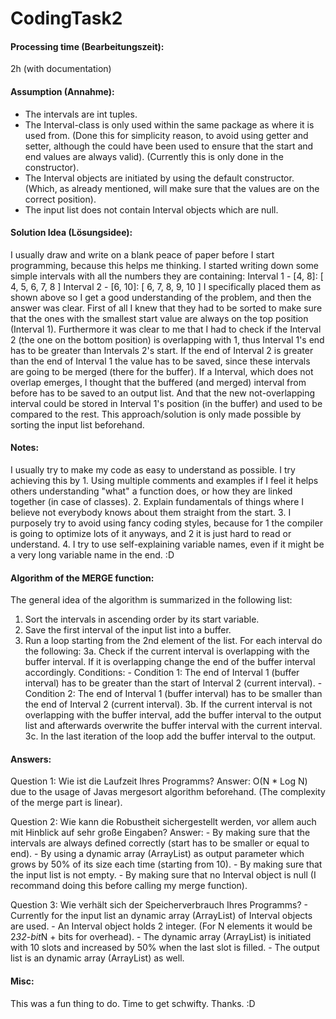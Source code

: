 # CodingTask2

#### Processing time (Bearbeitungszeit): 
2h (with documentation)

#### Assumption (Annahme):
- The intervals are int tuples.
- The Interval-class is only used within the same package as where it is used from. 
  (Done this for simplicity reason, to avoid using getter and setter, although the could have been used to ensure that the start and end values are always valid).
  (Currently this is only done in the constructor).
- The Interval objects are initiated by using the default constructor. (Which, as already mentioned, will make sure that the values are on the correct position).
- The input list does not contain Interval objects which are null.

#### Solution Idea (Lösungsidee):
I usually draw and write on a blank peace of paper before I start programming, because this helps me thinking.
I started writing down some simple intervals with all the numbers they are containing:
	Interval 1 - [4, 8]:		[ 4, 5, 6, 7, 8 ]
	Interval 2 - [6, 10]:		      [ 6, 7, 8, 9, 10 ]
I specifically placed them as shown above so I get a good understanding of the problem, and then the answer was clear.
First of all I knew that they had to be sorted to make sure that the ones with the smallest start value are always on the top position (Interval 1).
Furthermore it was clear to me that I had to check if the Interval 2 (the one on the bottom position) is overlapping with 1, 
thus Interval 1's end has to be greater than Intervals 2's start. 
If the end of Interval 2 is greater than the end of Interval 1 the value has to be saved, since these intervals are going to be merged (there for the buffer).
If a Interval, which does not overlap emerges, I thought that the buffered (and merged) interval from before has to be saved to an output list.
And that the new not-overlapping interval could be stored in Interval 1's position (in the buffer) and used to be compared to the rest. 
This approach/solution is only made possible by sorting the input list beforehand.

#### Notes:
I usually try to make my code as easy to understand as possible.
I try achieving this by
	1. Using multiple comments and examples if I feel it helps others understanding "what" a function does, or how they are linked together (in case of classes).
	2. Explain fundamentals of things where I believe not everybody knows about them straight from the start.
	3. I purposely try to avoid using fancy coding styles, because for 1 the compiler is going to optimize lots of it anyways, and 2 it is just hard to read or understand.
	4. I try to use self-explaining variable names, even if it might be a very long variable name in the end. :D

#### Algorithm of the MERGE function:
The general idea of the algorithm is summarized in the following list:

1. Sort the intervals in ascending order by its start variable.
2. Save the first interval of the input list into a buffer.
3. Run a loop starting from the 2nd element of the list. For each interval do the following:
	3a. Check if the current interval is overlapping with the buffer interval. If it is overlapping change the end of the buffer interval accordingly.
	    Conditions:	
	    	- Condition 1: The end of Interval 1 (buffer interval) has to be greater than the start of Interval 2 (current interval).
	    	- Condition 2: The end of Interval 1 (buffer interval) has to be smaller than the end of Interval 2 (current interval).
	3b. If the current interval is not overlapping with the buffer interval, add the buffer interval to the output list and afterwards overwrite the buffer interval with the current interval.
	3c. In the last iteration of the loop add the buffer interval to the output.
	
#### Answers:
Question 1: Wie ist die Laufzeit Ihres Programms?
Answer:		O(N * Log N) due to the usage of Javas mergesort algorithm beforehand. (The complexity of the merge part is linear).

Question 2: Wie kann die Robustheit sichergestellt werden, vor allem auch mit Hinblick auf sehr große Eingaben?
Answer:		- By making sure that the intervals are always defined correctly (start has to be smaller or equal to end).
			- By using a dynamic array (ArrayList) as output parameter which grows by 50% of its size each time (starting from 10).
			- By making sure that the input list is not empty.
			- By making sure that no Interval object is null (I recommand doing this before calling my merge function).
			
Question 3: Wie verhält sich der Speicherverbrauch Ihres Programms?
			- Currently for the input list an dynamic array (ArrayList) of Interval objects are used.
			- An Interval object holds 2 integer. (For N elements it would be 2*32-bit*N + bits for overhead). 
			- The dynamic array (ArrayList) is initiated with 10 slots and increased by 50% when the last slot is filled.
			- The output list is an dynamic array (ArrayList) as well. 
			
#### Misc:			
This was a fun thing to do. Time to get schwifty.
Thanks. :D
